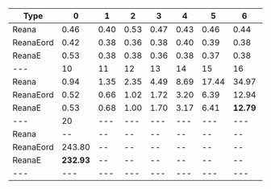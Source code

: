 | Type | 0 | 1 | 2 | 3 | 4 | 5 | 6 | 7 | 8 | 9 |
|---|---|---|---|---|---|---|---|---|---|---|
| Reana | 0.46 | 0.40 | 0.53 | 0.47 | 0.43 | 0.46 | 0.44 | 0.47 | 0.48 | 0.55 |
| ReanaEord | 0.42 | 0.38 | 0.36 | 0.38 | 0.40 | 0.39 | 0.38 | 0.40 | 0.41 | 0.45 |
| ReanaE | 0.53 | 0.38 | 0.38 | 0.36 | 0.38 | 0.37 | 0.38 | 0.42 | 0.44 | 0.46 |
| --- | 10 | 11 | 12 | 13 | 14 | 15 | 16 | 17 | 18 | 19 |
| Reana | 0.94 | 1.35 | 2.35 | 4.49 | 8.69 | 17.44 | 34.97 | 70.78 | 145.80 | 301.25 |
| ReanaEord | 0.52 | 0.66 | 1.02 | 1.72 | 3.20 | 6.39 | 12.94 | 26.33 | 54.87 | 114.84 |
| ReanaE | 0.53 | 0.68 | 1.00 | 1.70 | 3.17 | 6.41 | **12.79** | 26.46 | **54.06** | **111.61** |
| --- | 20 | --- | --- | --- | --- | --- | --- | --- | --- | --- |
| Reana | -- | -- | -- | -- | -- | -- | -- | -- | -- | -- |
| ReanaEord | 243.80 | -- | -- | -- | -- | -- | -- | -- | -- | -- |
| ReanaE | **232.93** | -- | -- | -- | -- | -- | -- | -- | -- | -- |
|---|---|---|---|---|---|---|---|---|---|---|
